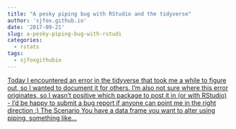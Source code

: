 ```yaml
---
title: "A pesky piping bug with RStudio and the tidyverse"
author: 'sjfox.github.io'
date: '2017-09-21'
slug: a-pesky-piping-bug-with-rstudi
categories:
  - rstats
tags:
  - sjfoxgithubio
---
```


[Today I encountered an error in the tidyverse that took me a while to figure out, so I wanted to document it for others. I’m also not sure where this error originates, so I wasn’t positive which package to post it in (or with RStudio) - I’d be happy to submit a bug report if anyone can point me in the right direction :) The Scenario You have a data frame you want to alter using piping, something like...<click to read more>](https://sjfox.github.io/post/piping_bug/)

